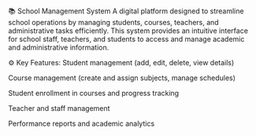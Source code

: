📚 School Management System
A digital platform designed to streamline school operations by managing students, courses, teachers, and administrative tasks efficiently. This system provides an intuitive interface for school staff, teachers, and students to access and manage academic and administrative information.

⚙️ Key Features:
Student management (add, edit, delete, view details)

Course management (create and assign subjects, manage schedules)

Student enrollment in courses and progress tracking

Teacher and staff management

Performance reports and academic analytics

